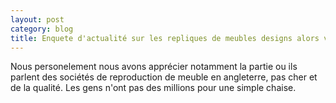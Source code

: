 ```yaml
---
layout: post
category: blog
title: Enquete d'actualité sur les repliques de meubles designs alors verdict - pour ou contre ? 
---
```


Nous personelement nous avons apprécier notamment la partie ou ils parlent des sociétés de reproduction de meuble en angleterre, pas cher et de la qualité. Les gens n'ont pas des millions pour une simple chaise.  